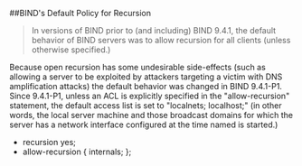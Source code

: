 ##BIND's Default Policy for Recursion

>In versions of BIND prior to (and including) BIND 9.4.1, the default behavior of BIND servers was to allow recursion 
for all clients (unless otherwise specified.)

Because open recursion has some undesirable side-effects (such as allowing a server to be exploited by attackers 
targeting a victim with DNS amplification attacks) the default behavior was changed in BIND 9.4.1-P1. 
Since 9.4.1-P1, unless an ACL is explicitly specified in the "allow-recursion" statement, the default access list
is set to "localnets; localhost;" (in other words, the local server machine and those broadcast domains for which 
the server has a network interface configured at the time named is started.)

* recursion yes;
* allow-recursion { internals; };

